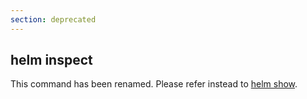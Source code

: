 ```yaml
---
section: deprecated
---
```


## helm inspect

This command has been renamed. Please refer instead to [helm show](./helm_show/).
